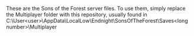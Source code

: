 These are the Sons of the Forest server files. To use them, simply replace the Multiplayer folder with this repository, usually found in C:\User\<user>\AppData\LocalLow\Endnight\SonsOfTheForest\Saves\<long number>\Multiplayer
